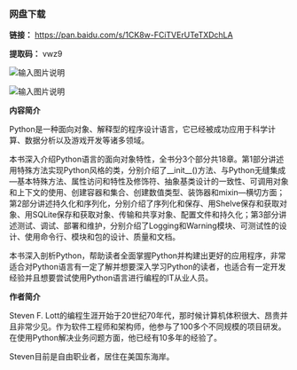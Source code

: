 ### 网盘下载

**链接：** https://pan.baidu.com/s/1CK8w-FCiTVErUTeTXDchLA 

**提取码：** vwz9

![输入图片说明](https://images.gitee.com/uploads/images/2020/0826/101522_2d51219e_7785827.jpeg "图怪兽_6019894cc394ad904689234b6cf6b4c7_99096.jpg")

![输入图片说明](https://images.gitee.com/uploads/images/2020/0709/190329_6eed0341_7785827.png "屏幕截图.png")

 **内容简介** 

Python是一种面向对象、解释型的程序设计语言，它已经被成功应用于科学计算、数据分析以及游戏开发等诸多领域。

本书深入介绍Python语言的面向对象特性，全书分3个部分共18章。第1部分讲述用特殊方法实现Python风格的类，分别介绍了__init__()方法、与Python无缝集成—基本特殊方法、属性访问和特性及修饰符、抽象基类设计的一致性、可调用对象和上下文的使用、创建容器和集合、创建数值类型、装饰器和mixin—横切方面；第2部分讲述持久化和序列化，分别介绍了序列化和保存、用Shelve保存和获取对象、用SQLite保存和获取对象、传输和共享对象、配置文件和持久化；第3部分讲述测试、调试、部署和维护，分别介绍了Logging和Warning模块、可测试性的设计、使用命令行、模块和包的设计、质量和文档。

本书深入剖析Python，帮助读者全面掌握Python并构建出更好的应用程序，非常适合对Python语言有一定了解并想要深入学习Python的读者，也适合有一定开发经验并且想要尝试使用Python语言进行编程的IT从业人员。

 **作者简介** 

Steven F. Lott的编程生涯开始于20世纪70年代，那时候计算机体积很大、昂贵并且非常少见。作为软件工程师和架构师，他参与了100多个不同规模的项目研发。在使用Python解决业务问题方面，他已经有10多年的经验了。

Steven目前是自由职业者，居住在美国东海岸。